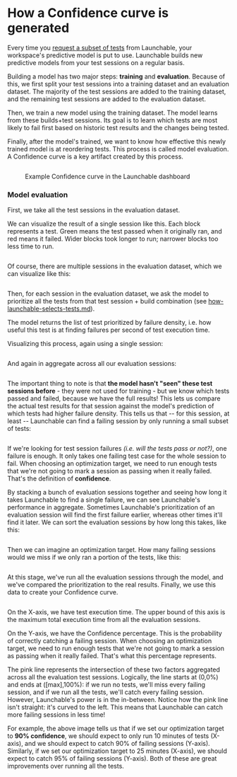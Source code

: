 # How a Confidence curve is generated

Every time you [request a subset of tests](../) from Launchable, your workspace's predictive model is put to use. Launchable builds new predictive models from your test sessions on a regular basis.&#x20;

Building a model has two major steps: **training** and **evaluation**. Because of this, we first split your test sessions into a training dataset and an evaluation dataset. The majority of the test sessions are added to the training dataset, and the remaining test sessions are added to the evaluation dataset.

Then, we train a new model using the training dataset. The model learns from these builds+test sessions. Its goal is to learn which tests are most likely to fail first based on historic test results and the changes being tested.

Finally, after the model's trained, we want to know how effective this newly trained model is at reordering tests. This process is called model evaluation. A Confidence curve is a key artifact created by this process.

<figure><img src="../../../../.gitbook/assets/2022-08-18 confidence curve (1).png" alt=""><figcaption><p>Example Confidence curve in the Launchable dashboard</p></figcaption></figure>

### Model evaluation

First, we take all the test sessions in the evaluation dataset.

We can visualize the result of a single session like this. Each block represents a test. Green means the test passed when it originally ran, and red means it failed. Wider blocks took longer to run; narrower blocks too less time to run.

<figure><img src="../../../../.gitbook/assets/single-session-result.png" alt=""><figcaption></figcaption></figure>

Of course, there are multiple sessions in the evaluation dataset, which we can visualize like this:

<figure><img src="../../../../.gitbook/assets/eval-sessions.png" alt=""><figcaption></figcaption></figure>

Then, for each session in the evaluation dataset, we ask the model to prioritize all the tests from that test session + build combination (see [how-launchable-selects-tests.md](../../how-launchable-selects-tests.md "mention")).

The model returns the list of test prioritized by failure density, i.e. how useful this test is at finding failures per second of test execution time.

Visualizing this process, again using a single session:

<figure><img src="../../../../.gitbook/assets/prioritized-evaluation-session.png" alt=""><figcaption></figcaption></figure>

And again in aggregate across all our evaluation sessions:

<figure><img src="../../../../.gitbook/assets/eval-sessions-prioritized.png" alt=""><figcaption></figcaption></figure>

The important thing to note is that **the model hasn't "seen" these test sessions before** - they were not used for training - but we know which tests passed and failed, because we have the full results! This lets us compare the actual test results for that session against the model's prediction of which tests had higher failure density. This tells us that -- for this session, at least -- Launchable can find a failing session by only running a small subset of tests:

<figure><img src="../../../../.gitbook/assets/single-session-compared.png" alt=""><figcaption></figcaption></figure>

If we're looking for test session failures _(i.e. will the tests pass or not?)_, one failure is enough. It only takes one failing test case for the whole session to fail. When choosing an optimization target, we need to run enough tests that we're not going to mark a session as passing when it really failed. That's the definition of **confidence**.

By stacking a bunch of evaluation sessions together and seeing how long it takes Launchable to find a single failure, we can see Launchable's performance in aggregate. Sometimes Launchable's prioritization of an evaluation session will find the first failure earlier, whereas other times it'll find it later. We can sort the evaluation sessions by how long this takes, like this:

<figure><img src="../../../../.gitbook/assets/Model training, evaluation, and confidence curves@2x (1).png" alt=""><figcaption></figcaption></figure>

Then we can imagine an optimization target. How many failing sessions would we miss if we only ran a portion of the tests, like this:

<figure><img src="../../../../.gitbook/assets/target-line.png" alt=""><figcaption></figcaption></figure>

At this stage, we've run all the evaluation sessions through the model, and we've compared the prioritization to the real results. Finally, we use this data to create your Confidence curve.

<figure><img src="../../../../.gitbook/assets/2022-08-18 confidence curve (1).png" alt=""><figcaption></figcaption></figure>

On the X-axis, we have test execution time. The upper bound of this axis is the maximum total execution time from all the evaluation sessions.

On the Y-axis, we have the Confidence percentage. This is the probability of correctly catching a failing session. When choosing an optimization target, we need to run enough tests that we're not going to mark a session as passing when it really failed. That's what this percentage represents.

The pink line represents the intersection of these two factors aggregated across all the evaluation test sessions. Logically, the line starts at (0,0%) and ends at (\[max],100%): if we run no tests, we'll miss every failing session, and if we run all the tests, we'll catch every failing session. However, Launchable's power is in the in-between. Notice how the pink line isn't straight: it's curved to the left. This means that Launchable can catch more failing sessions in less time!

For example, the above image tells us that if we set our optimization target to **90% confidence**, we should expect to only run 10 minutes of tests (X-axis), and we should expect to catch 90% of failing sessions (Y-axis). Similarly, if we set our optimization target to 25 minutes (X-axis), we should expect to catch 95% of failing sessions (Y-axis). Both of these are great improvements over running all the tests.
